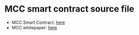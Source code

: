 # MCC smart contract source file

* MCC Smart Contract: [here](https://github.com/MammothCasinoChain/SmartContract/blob/master/MammothCasinoChain.sol)
* MCC whitepaper: [here](https://github.com/MammothCasinoChain/Documents)
